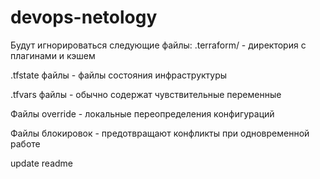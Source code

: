 # devops-netology
Будут игнорироваться следующие файлы:
.terraform/ - директория с плагинами и кэшем

.tfstate файлы - файлы состояния инфраструктуры

.tfvars файлы - обычно содержат чувствительные переменные

Файлы override - локальные переопределения конфигураций

Файлы блокировок - предотвращают конфликты при одновременной работе

update readme